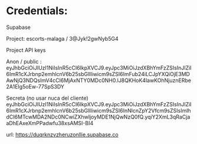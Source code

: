 # Credentials:

Supabase

Project:
escorts-malaga / 3@Jyk!2gwNyb5G4

Project API keys

Anon / public : eyJhbGciOiJIUzI1NiIsInR5cCI6IkpXVCJ9.eyJpc3MiOiJzdXBhYmFzZSIsInJlZiI6ImR1cXJrbnp2emhlcnV6b25sbGllIiwicm9sZSI6ImFub24iLCJpYXQiOjE3MDAwNjQ3NDQsImV4cCI6MjAxNTY0MDc0NH0.lJ8QKHoK4lawKOhNjuznERbe2A1EIg5oEw-77SpS3DY

Secreta (no usar nuca del cliente) eyJhbGciOiJIUzI1NiIsInR5cCI6IkpXVCJ9.eyJpc3MiOiJzdXBhYmFzZSIsInJlZiI6ImR1cXJrbnp2emhlcnV6b25sbGllIiwicm9sZSI6InNlcnZpY2Vfcm9sZSIsImlhdCI6MTcwMDA2NDc0NCwiZXhwIjoyMDE1NjQwNzQ0fQ.yqiY2XmL3qRaCjaaDhEAxeXmPPadwfu38xsAMSI-BI4

url: https://duqrknzvzheruzonllie.supabase.co